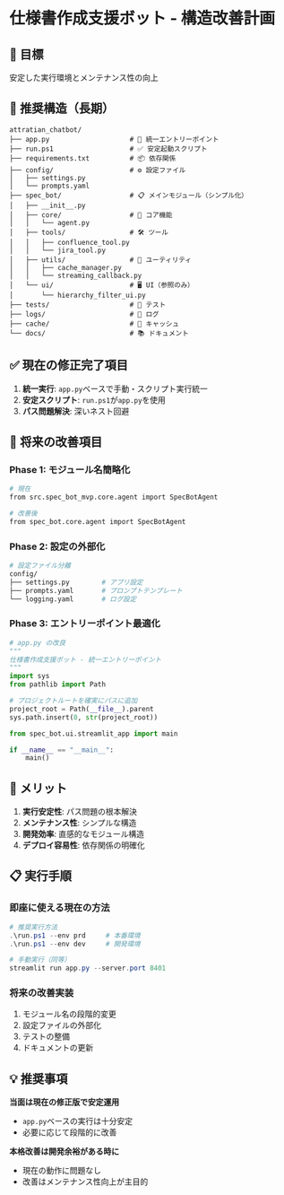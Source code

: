 # 仕様書作成支援ボット - 構造改善計画

## 🎯 目標
安定した実行環境とメンテナンス性の向上

## 📁 推奨構造（長期）

```
attratian_chatbot/
├── app.py                    # 🚀 統一エントリーポイント
├── run.ps1                   # ✅ 安定起動スクリプト
├── requirements.txt          # 📦 依存関係
├── config/                   # ⚙️ 設定ファイル
│   ├── settings.py
│   └── prompts.yaml
├── spec_bot/                 # 📋 メインモジュール（シンプル化）
│   ├── __init__.py
│   ├── core/                 # 🧠 コア機能
│   │   └── agent.py
│   ├── tools/                # 🛠️ ツール
│   │   ├── confluence_tool.py
│   │   └── jira_tool.py
│   ├── utils/                # 🔧 ユーティリティ
│   │   ├── cache_manager.py
│   │   └── streaming_callback.py
│   └── ui/                   # 🖥️ UI（参照のみ）
│       └── hierarchy_filter_ui.py
├── tests/                    # 🧪 テスト
├── logs/                     # 📝 ログ
├── cache/                    # 💾 キャッシュ
└── docs/                     # 📚 ドキュメント
```

## ✅ 現在の修正完了項目

1. **統一実行**: `app.py`ベースで手動・スクリプト実行統一
2. **安定スクリプト**: `run.ps1`が`app.py`を使用
3. **パス問題解決**: 深いネスト回避

## 🔄 将来の改善項目

### Phase 1: モジュール名簡略化
```bash
# 現在
from src.spec_bot_mvp.core.agent import SpecBotAgent

# 改善後
from spec_bot.core.agent import SpecBotAgent
```

### Phase 2: 設定の外部化
```bash
# 設定ファイル分離
config/
├── settings.py        # アプリ設定
├── prompts.yaml       # プロンプトテンプレート
└── logging.yaml       # ログ設定
```

### Phase 3: エントリーポイント最適化
```python
# app.py の改良
"""
仕様書作成支援ボット - 統一エントリーポイント
"""
import sys
from pathlib import Path

# プロジェクトルートを確実にパスに追加
project_root = Path(__file__).parent
sys.path.insert(0, str(project_root))

from spec_bot.ui.streamlit_app import main

if __name__ == "__main__":
    main()
```

## 🎯 メリット

1. **実行安定性**: パス問題の根本解決
2. **メンテナンス性**: シンプルな構造
3. **開発効率**: 直感的なモジュール構造
4. **デプロイ容易性**: 依存関係の明確化

## 📋 実行手順

### 即座に使える現在の方法
```powershell
# 推奨実行方法
.\run.ps1 --env prd     # 本番環境
.\run.ps1 --env dev     # 開発環境

# 手動実行（同等）
streamlit run app.py --server.port 8401
```

### 将来の改善実装
1. モジュール名の段階的変更
2. 設定ファイルの外部化
3. テストの整備
4. ドキュメントの更新

## 💡 推奨事項

**当面は現在の修正版で安定運用**
- `app.py`ベースの実行は十分安定
- 必要に応じて段階的に改善

**本格改善は開発余裕がある時に**
- 現在の動作に問題なし
- 改善はメンテナンス性向上が主目的 